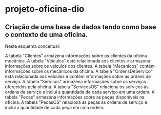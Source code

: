 # projeto-oficina-dio

## Criação de uma base de dados tendo como base o contexto de uma oficina.

Neste esquema conceitual:

A tabela "Clientes" armazena informações sobre os clientes da oficina mecânica.
A tabela "Veiculos" está relacionada aos clientes e armazena informações sobre os veículos dos clientes.
A tabela "Mecanicos" contém informações sobre os mecânicos da oficina.
A tabela "OrdensDeServico" está relacionada aos veículos e contém informações sobre as ordens de serviço.
A tabela "Servicos" armazena informações sobre os serviços oferecidos pela oficina.
A tabela "ServicosOS" relaciona os serviços às ordens de serviço e inclui a quantidade de cada serviço em uma ordem.
A tabela "Pecas" armazena informações sobre as peças disponíveis na oficina.
A tabela "PecasOS" relaciona as peças às ordens de serviço e inclui a quantidade de cada peça em uma ordem.
